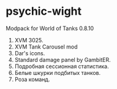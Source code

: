 psychic-wight
=============

Modpack for World of Tanks 0.8.10

1. XVM 3025.
2. XVM Tank Carousel mod
3. Dar's icons.
4. Standard damage panel by GambitER.
5. Подробная сессионная статистика.
6. Белые шкурки подбитых танков.
7. Роза команд.

